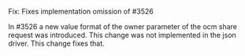 Fix: Fixes implementation omission of #3526

In #3526 a new value format of the owner parameter of the ocm share request was introduced.
This change was not implemented in the json driver. This change fixes that.

